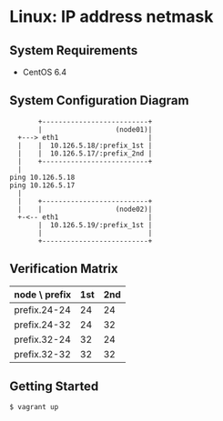 Linux: IP address netmask
=========================

System Requirements
-------------------

+ CentOS 6.4


System Configuration Diagram
----------------------------

```
       +--------------------------+
       |                  (node01)|
  +---> eth1                      |
  |    |  10.126.5.18/:prefix_1st |
  |    |  10.126.5.17/:prefix_2nd |
  |    +--------------------------+
  |
ping 10.126.5.18
ping 10.126.5.17
  |
  |    +--------------------------+
  |    |                  (node02)|
  +-<-- eth1                      |
       |  10.126.5.19/:prefix_1st |
       |                          |
       +--------------------------+
```


Verification Matrix
-------------------

| node \ prefix | 1st | 2nd |
|:--------------|:----|:----|
| prefix.24-24  |  24 |  24 |
| prefix.24-32  |  24 |  32 |
| prefix.32-24  |  32 |  24 |
| prefix.32-32  |  32 |  32 |


Getting Started
---------------

```
$ vagrant up
```
